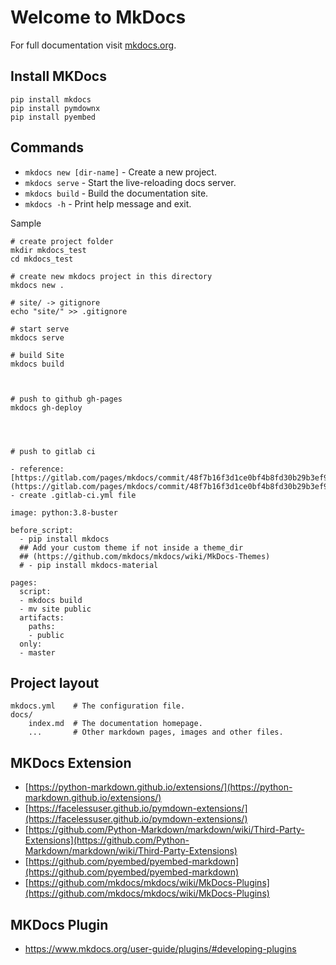 # Welcome to MkDocs

For full documentation visit [mkdocs.org](https://www.mkdocs.org).

## Install MKDocs

```
pip install mkdocs
pip install pymdownx
pip install pyembed

```


## Commands
* `mkdocs new [dir-name]` - Create a new project.
* `mkdocs serve` - Start the live-reloading docs server.
* `mkdocs build` - Build the documentation site.
* `mkdocs -h` - Print help message and exit.


Sample

```
# create project folder
mkdir mkdocs_test
cd mkdocs_test

# create new mkdocs project in this directory
mkdocs new .

# site/ -> gitignore
echo "site/" >> .gitignore

# start serve
mkdocs serve

# build Site
mkdocs build



# push to github gh-pages
mkdocs gh-deploy




# push to gitlab ci  

- reference: [https://gitlab.com/pages/mkdocs/commit/48f7b16f3d1ce0bf4b8fd30b29b3ef94b77e496d](https://gitlab.com/pages/mkdocs/commit/48f7b16f3d1ce0bf4b8fd30b29b3ef94b77e496d)
- create .gitlab-ci.yml file 

image: python:3.8-buster

before_script:
  - pip install mkdocs
  ## Add your custom theme if not inside a theme_dir
  ## (https://github.com/mkdocs/mkdocs/wiki/MkDocs-Themes)
  # - pip install mkdocs-material

pages:
  script:
  - mkdocs build
  - mv site public
  artifacts:
    paths:
    - public
  only:
  - master

```

## Project layout

    mkdocs.yml    # The configuration file.
    docs/
        index.md  # The documentation homepage.
        ...       # Other markdown pages, images and other files.


## MKDocs Extension

- [https://python-markdown.github.io/extensions/](https://python-markdown.github.io/extensions/)
- [https://facelessuser.github.io/pymdown-extensions/](https://facelessuser.github.io/pymdown-extensions/)
- [https://github.com/Python-Markdown/markdown/wiki/Third-Party-Extensions](https://github.com/Python-Markdown/markdown/wiki/Third-Party-Extensions)
- [https://github.com/pyembed/pyembed-markdown](https://github.com/pyembed/pyembed-markdown)
- [https://github.com/mkdocs/mkdocs/wiki/MkDocs-Plugins](https://github.com/mkdocs/mkdocs/wiki/MkDocs-Plugins)


## MKDocs Plugin

- https://www.mkdocs.org/user-guide/plugins/#developing-plugins

